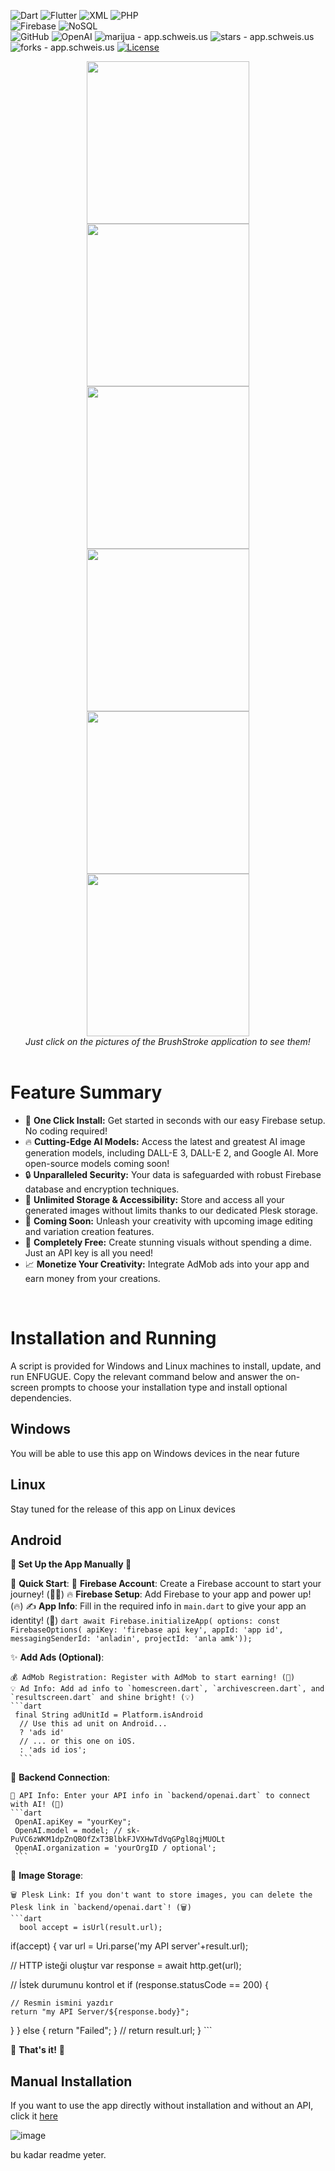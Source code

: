 ![Dart](https://img.shields.io/badge/-Dart-333333?style=flat&logo=DART)
![Flutter](https://img.shields.io/badge/-Flutter-333333?style=flat&logo=Flutter&logoColor=1572B6)
![XML](https://img.shields.io/badge/-XML-333333?style=flat&logo=XML)
![PHP](https://img.shields.io/badge/-PHP-333333?style=flat&logo=php)
<br>
![Firebase](https://img.shields.io/badge/-Firebase-333333?style=flat&logo=firebase)
![NoSQL](https://img.shields.io/badge/-NoSQL-333333?style=flat&logo=NoSQL)
<br>
![GitHub](https://img.shields.io/badge/-GitHub-333333?style=flat&logo=github)
![OpenAI](https://img.shields.io/badge/-OpenAI-333333?style=flat&logo=openai)
<img src="https://img.shields.io/static/v1?label=enderjua&message=brushstroke&color=ff3366&logo=github" alt="marijua - app.schweis.us">
<img src="https://img.shields.io/github/stars/enderjua/brushstroke?style=social" alt="stars - app.schweis.us">
<img src="https://img.shields.io/github/forks/enderjua/brushstroke?style=social" alt="forks - app.schweis.us">
<a href="https://github.com/enderjua/brushstroke/blob/main/LICENSE"><img src="https://img.shields.io/badge/License-GPL3-ff3366" alt="License"></a>



<div align="center">
<a href="https://github.com/Enderjua/BrushStroke/assets/120639059/c79dda7e-f558-4f9d-82c4-9a5e8fdc0691" target="_blank"><img src="https://github.com/Enderjua/BrushStroke/assets/120639059/c79dda7e-f558-4f9d-82c4-9a5e8fdc0691" width="260" /></a>
<a href="https://github.com/Enderjua/BrushStroke/assets/120639059/bdc3843d-897b-479c-b5a4-0ff5ea8ce1ea" target="_blank"><img src="https://github.com/Enderjua/BrushStroke/assets/120639059/bdc3843d-897b-479c-b5a4-0ff5ea8ce1ea" width="260" /></a>
<a href="https://github.com/Enderjua/BrushStroke/assets/120639059/07bf960c-7cf3-47b8-ac58-252f29e897f3" target="_blank"><img src="https://github.com/Enderjua/BrushStroke/assets/120639059/07bf960c-7cf3-47b8-ac58-252f29e897f3" width="260" /></a>
<br />
<a href="https://github.com/Enderjua/BrushStroke/assets/120639059/f2f5de62-9a10-489e-a31c-82a9844a1864" target="_blank"><img src="https://github.com/Enderjua/BrushStroke/assets/120639059/f2f5de62-9a10-489e-a31c-82a9844a1864" width="260" /></a>
<a href="https://github.com/Enderjua/BrushStroke/assets/120639059/57f062b4-682b-4fd4-b5e3-23af0e3c8219" target="_blank"><img src="https://github.com/Enderjua/BrushStroke/assets/120639059/57f062b4-682b-4fd4-b5e3-23af0e3c8219" width="260" /></a>
<a href="https://github.com/Enderjua/BrushStroke/assets/120639059/eb5a7345-eff0-43e3-a9b3-0eedc6429278" target="_blank"><img src="https://github.com/Enderjua/BrushStroke/assets/120639059/eb5a7345-eff0-43e3-a9b3-0eedc6429278" width="260" /></a>
<br />
<em>Just click on the pictures of the BrushStroke application to see them!</em>
</div><br />

# Feature Summary

- 🚀 **One Click Install:** Get started in seconds with our easy Firebase setup. No coding required!
- 🔥 **Cutting-Edge AI Models:** Access the latest and greatest AI image generation models, including DALL-E 3, DALL-E 2, and Google AI. More open-source models coming soon!
- 🔒 **Unparalleled Security:** Your data is safeguarded with robust Firebase database and encryption techniques.
- 📸 **Unlimited Storage & Accessibility:** Store and access all your generated images without limits thanks to our dedicated Plesk storage.
- 🎨 **Coming Soon:** Unleash your creativity with upcoming image editing and variation creation features.
- 💸 **Completely Free:** Create stunning visuals without spending a dime. Just an API key is all you need!
- 📈 **Monetize Your Creativity:** Integrate AdMob ads into your app and earn money from your creations.
<br/>

# Installation and Running

A script is provided for Windows and Linux machines to install, update, and run ENFUGUE. Copy the relevant command below and answer the on-screen prompts to choose your installation type and install optional dependencies.

## Windows
You will be able to use this app on Windows devices in the near future

## Linux
Stay tuned for the release of this app on Linux devices

## Android

**🎉 Set Up the App Manually 🎉**

🚀 **Quick Start**:
    📱 **Firebase Account**: Create a Firebase account to start your journey! (👨‍💻)
    🔥 **Firebase Setup**: Add Firebase to your app and power up! (🔥)
    ✍️ **App Info**: Fill in the required info in `main.dart` to give your app an identity! (📝)
    ```dart
    await Firebase.initializeApp(
      options: const FirebaseOptions(
          apiKey: 'firebase api key',
          appId: 'app id',
          messagingSenderId: 'anladin',
          projectId: 'anla amk'));
          ```

✨ **Add Ads (Optional)**:

    💰 AdMob Registration: Register with AdMob to start earning! (🤑)
    💡 Ad Info: Add ad info to `homescreen.dart`, `archivescreen.dart`, and `resultscreen.dart` and shine bright! (💡)
    ```dart
     final String adUnitId = Platform.isAndroid
      // Use this ad unit on Android...
      ? 'ads id'
      // ... or this one on iOS.
      : 'ads id ios';
      ```

🧠 **Backend Connection**:

    🔐 API Info: Enter your API info in `backend/openai.dart` to connect with AI! (🧠)
    ```dart
     OpenAI.apiKey = "yourKey";
     OpenAI.model = model; // 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
     OpenAI.organization = 'yourOrgID / optional';
     ```

📸 **Image Storage**:

    🗑️ Plesk Link: If you don't want to store images, you can delete the Plesk link in `backend/openai.dart`! (🗑️)
    ```dart
      bool accept = isUrl(result.url);
  if(accept) {
    var url = Uri.parse('my API server'+result.url);

  // HTTP isteği oluştur
  var response = await http.get(url);
  

  // İstek durumunu kontrol et
  if (response.statusCode == 200) {

    // Resmin ismini yazdır
    return "my API Server/${response.body}";
  }
  } else {
    return "Failed";
  }
  // return result.url;
}
    ```

🎉 **That's it!** 🎉


## Manual Installation

If you want to use the app directly without installation and without an API, click it <a href="https://play.google.com/store/apps/details?id=com.schweis.strokedebug" target="_blank">here</a>

![image](https://github.com/Enderjua/BrushStroke/assets/120639059/38ffa3a9-c97c-48f8-8f9a-70db6971df12)



bu kadar readme yeter.
